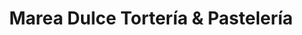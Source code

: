 ---
title: "Marea Dulce Tortería & Pastelería"
url: /pichilemu/marea-dulce-torteria-und-pasteleria/
shop: pastelería
---